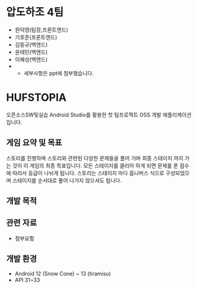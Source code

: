# 압도하조 4팀
- 원덕영(팀장,프론트엔드)
- 기호준(프론트엔드)
- 김동규(백엔드)
- 윤태민(백엔드)
- 이혜성(백엔드)
- + 세부사항은 ppt에 첨부했습니다.

# HUFSTOPIA
오픈소스SW및실습 
Android Studio를 활용한 첫 팀프로젝트 OSS 개발 애플리케이션입니다.
 
## 게임 요약 및 목표
 스토리를 진행하며 스토리와 관련된 다양한 문제들을 풀어 가며 최종 스테이지 까지 가는 것이 이 게임의 최종 목표입니다. 모든 스테이지를 클리어 하게 되면 문제를 푼 점수에 따라서 등급이 나뉘게 됩니다. 스토리는 스테이지 마다 옵니버스 식으로 구성되었으며 스테이지를 순서대로 풀어 나가지 않으셔도 됩니다.

## 개발 목적
 

## 관련 자료
+ 첨부요함
  
## 개발 환경
- Android 12 (Snow Cone) ~ 13 (tiramisu)
- API 31~33
